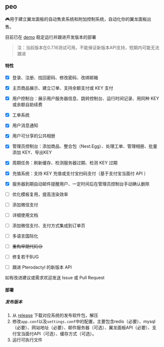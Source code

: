 ## peo

🎮用于建立翼龙面板的自动售卖系统和附加控制系统，自动化你的翼龙面板出售。

目前已在 [demo](https://order.ntmc.tech) 稳定运行并跟进开发版本的部署

> 注：当前版本在0.7.16测试可用，不能保证新版本API支持，短期内可能无法跟进

#### 特性

- [x] 登录、注册、找回密码、修改密码、改绑邮箱
- [x] 主页商品展示、建立订单、支持余额支付或 KEY 支付
- [x] 用户控制台：展示用户服务器信息、跳转控制台、运行时间记录、用同种 KEY 或余额自助续费
- [x] 工单系统
- [x] 用户消息通知
- [x] 用户可分享的公共相册
- [x] 管理员控制台：添加商品、整合包（Nest.Egg）、处理工单、管理相册、批量添加 KEY、导出KEY
- [x] 周期任务：刷新缓存、检测服务器过期、检测 KEY 过期
- [x] 充值系统：支持 KEY 充值或支付宝扫码支付（基于支付宝当面付 API ）
- [x] 服务器到期自动邮件提醒用户、一定时间后在管理员控制台手动确认删除

- [ ] 优化模板复用，提高渲染效率
- [ ] 添加微信支付
- [ ] 详细使用文档
- [ ] 添加微信支付、支付方式集成到订单页
- [ ] 多语言国际化
- [ ] ~~重构早期代码😥~~
- [ ] 修复若干BUG
- [ ] 跟进 Pterodactyl 的新版本 API

如有改进建议或需求欢迎发送 Issue 或 Pull Request

#### 部署

##### 发布版本

1. 从 [release](https://github.com/minoic/peo/releases) 下载对应系统的发布软件包，解压
2. 修改`app.conf`以及`settings.conf`中的配置，主要包含redis（必要）、mysql（必要）、网站地址（必要）、邮件服务器（可选）、翼龙面板API（必要）、支付宝当面付API（可选）、缓存方式（可选）。
3. 运行可执行文件

